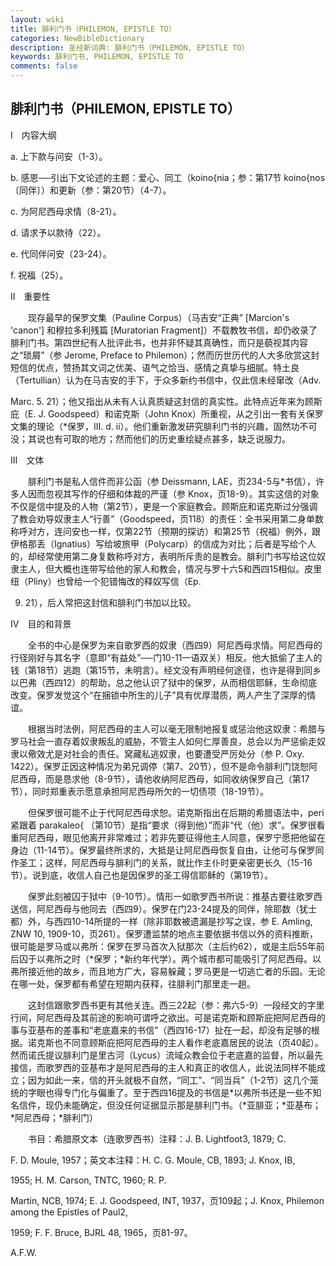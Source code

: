 ```yaml
---
layout: wiki
title: 腓利门书（PHILEMON, EPISTLE TO）
categories: NewBibleDictionary
description: 圣经新词典: 腓利门书（PHILEMON, EPISTLE TO）
keywords: 腓利门书, PHILEMON, EPISTLE TO
comments: false
---
```


## 腓利门书（PHILEMON, EPISTLE TO）

Ⅰ　内容大纲

a. 上下款与问安（1-3）。

b. 感恩──引出下文论述的主题：爱心、同工（koino{nia；参：第17节 koino{nos 〔同伴〕）和更新（参：第20节）（4-7）。

c. 为阿尼西母求情（8-21）。

d. 请求予以款待（22）。

e. 代同伴问安（23-24）。

f. 祝福（25）。

Ⅱ　重要性

　　现存最早的保罗文集（Pauline Corpus）（马吉安“正典” [Marcion's 'canon'] 和穆拉多利残篇 [Muratorian Fragment]）不载教牧书信，却仍收录了腓利门书。第四世纪有人批评此书，也并非怀疑其真确性，而只是藐视其内容之“琐屑”（参 Jerome, Preface to Philemon）；然而历世历代的人大多欣赏这封短信的优点，赞扬其文词之优美、语气之恰当、感情之真挚与细腻。特土良（Tertullian）认为在马吉安的手下，于众多新约书信中，仅此信未经窜改（Adv.

Marc. 5. 21）；他又指出从未有人认真质疑这封信的真实性。此特点近年来为顾斯庇（E. J. Goodspeed）和诺克斯（John Knox）所重视，从之引出一套有关保罗文集的理论（*保罗，III. d. ii）。他们重新激发研究腓利门书的兴趣，固然功不可没；其说也有可取的地方；然而他们的历史重绘疑点甚多，缺乏说服力。

Ⅲ　文体

　　腓利门书是私人信件而非公函（参 Deissmann, LAE，页234-5与*书信），许多人因而忽视其写作的仔细和体裁的严谨（参 Knox，页18-9）。其实这信的对象不仅是信中提及的人物（第2节），更是一个家庭教会。顾斯庇和诺克斯过分强调了教会劝导奴隶主人“行善”（Goodspeed，页118）的责任：全书采用第二身单数称呼对方，连问安也一样，仅第22节（预期的探访）和第25节（祝福）例外，跟伊格那丢（Ignatius）写给坡旅甲（Polycarp）的信成为对比；后者是写给个人的，却经常使用第二身复数称呼对方，表明所斥责的是教会。腓利门书写给这位奴隶主人，但大概也连带写给他的家人和教会，情况与罗十六5和西四15相似。皮里纽（Pliny）也曾给一个犯错悔改的释奴写信（Ep.

9. 21），后人常把这封信和腓利门书加以比较。

Ⅳ　目的和背景

　　全书的中心是保罗为来自歌罗西的奴隶（西四9）阿尼西母求情。阿尼西母的行径刚好与其名字（意即“有益处”──门10-11一语双关）相反。他大抵偷了主人的钱（第18节）逃跑（第15节，未明言）。经文没有声明经何途径，也许是得到同乡以巴弗（西四12）的帮助，总之他认识了狱中的保罗，从而相信耶稣，生命彻底改变。保罗发觉这个“在捆锁中所生的儿子”具有优厚潜质，两人产生了深厚的情谊。

　　根据当时法例，阿尼西母的主人可以毫无限制地报复或惩治他这奴隶：希腊与罗马社会一直存着奴隶叛乱的威胁，不管主人如何仁厚善良，总会以为严惩偷走奴隶以儆效尤是对社会的责任。窝藏私逃奴隶，也要遭受严厉处分（参 P. Oxy. 1422）。保罗正因这种情况为弟兄调停（第7、20节），但不是命令腓利门饶恕阿尼西母，而是恳求他（8-9节），请他收纳阿尼西母，如同收纳保罗自己（第17节），同时郑重表示愿意承担阿尼西母所欠的一切债项（18-19节）。

　　但保罗很可能不止于代阿尼西母求恕。诺克斯指出在后期的希腊语法中，peri 紧跟着 parakaleo{ （第10节）是指“要求（得到他）”而非“代（他）求”。保罗很看重阿尼西母，眼见他离开非常难过；若非先要征得他主人同意，保罗宁愿把他留在身边（11-14节）。保罗最终所求的，大抵是让阿尼西母恢复自由，让他可与保罗同作圣工；这样，阿尼西母与腓利门的关系，就比作主仆时更亲密更长久（15-16节）。说到底，收信人自己也是因保罗的圣工得信耶稣的（第19节）。

　　保罗此刻被囚于狱中（9-10节）。情形一如歌罗西书所说：推基古要往歌罗西送信，阿尼西母与他同去（西四9）。保罗在门23-24提及的同伴，除耶数（犹士都）外，与西四10-14所提的一样（除非耶数被遗漏是抄写之误，参 E. Amling, ZNW 10, 1909-10，页261）。保罗遭监禁的地点主要依据书信以外的资料推断，很可能是罗马或以弗所：保罗在罗马首次入狱那次（主后约62），或是主后55年前后囚于以弗所之时（*保罗；*新约年代学）。两个城市都可能吸引了阿尼西母。以弗所接近他的故乡，而且地方广大，容易躲藏；罗马更是一切逃亡者的乐园。无论在哪一处，保罗都有希望在短期内获释，往腓利门那里走一趟。

　　这封信跟歌罗西书更有其他关连。西三22起（参：弗六5-9）一段经文的字里行间，阿尼西母及其前途的影响可谓呼之欲出。可是诺克斯和顾斯庇把阿尼西母的事与亚基布的差事和“老底嘉来的书信”（西四16-17）扯在一起，却没有足够的根据。诺克斯也不同意顾斯庇把阿尼西母的主人看作老底嘉居民的说法（页40起）。然而诺氏提议腓利门是里古河（Lycus）流域众教会位于老底嘉的监督，所以最先接信，而歌罗西的亚基布才是阿尼西母的主人和真正的收信人，此说法同样不能成立；因为如此一来，信的开头就极不自然，“同工”、“同当兵”（1-2节）这几个笼统的字眼也得专门化与偏重了。至于西四16提及的书信是*以弗所书还是一些不知名信件，现仍未能确定，但没任何证据显示那是腓利门书。（*亚腓亚；*亚基布；*阿尼西母；*腓利门）

　　书目：希腊原文本（连歌罗西书）注释：J. B. Lightfoot3, 1879; C.

F. D. Moule, 1957；英文本注释：H. C. G. Moule, CB, 1893; J. Knox, IB,

1955; H. M. Carson, TNTC, 1960; R. P.

Martin, NCB, 1974; E. J. Goodspeed, INT, 1937，页109起；J. Knox, Philemon among the Epistles of Paul2,

1959; F. F. Bruce, BJRL 48, 1965，页81-97。

A.F.W.









